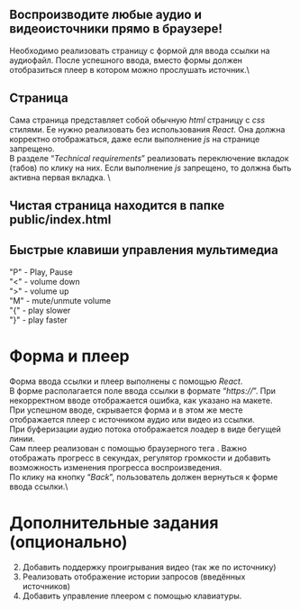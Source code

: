 ## Воспроизводите любые аудио и видеоисточники прямо в браузере!
Необходимо реализовать страницу с формой для ввода ссылки на аудиофайл. После успешного ввода, вместо формы должен отобразиться плеер в котором можно прослушать источник.\

## Страница
Сама страница представляет собой обычную *html* страницу с *css* стилями. Ее нужно реализовать без использования *React*. Она должна корректно отображаться, даже если выполнение *js* на странице запрещено.\
В разделе “*Technical requirements*” реализовать переключение вкладок (табов) по клику на них. Если выполнение *js* запрещено, то должна быть активна первая вкладка. \

## Чистая страница находится в папке public/index.html

## Быстрые клавиши управления мультимедиа
"P" - Play, Pause\
"<" - volume down\
">" - volume up\
"M" - mute/unmute volume\
"{" - play slower\
"}" - play faster

# Форма и плеер
Форма ввода ссылки и плеер выполнены с помощью *React*.\
В форме располагается поле ввода ссылки в формате “*https://*”. При некорректном вводе отображается ошибка, как указано на макете.\
При успешном вводе, скрывается форма и в этом же месте отображается плеер с источником аудио или видео из ссылки.\
При буферизации аудио потока отображается лоадер в виде бегущей линии.\
Сам плеер реализован с помощью браузерного тега *<audio/>*. Важно отображать прогресс в секундах, регулятор громкости и добавить возможность изменения прогресса воспроизведения.\
По клику на кнопку “*Back*”, пользователь должен вернуться к форме ввода ссылки.\

# Дополнительные задания (опционально)
2. Добавить поддержку проигрывания видео (так же по источнику)
3. Реализовать отображение истории запросов (введённых источников)
4. Добавить управление плеером с помощью клавиатуры.
